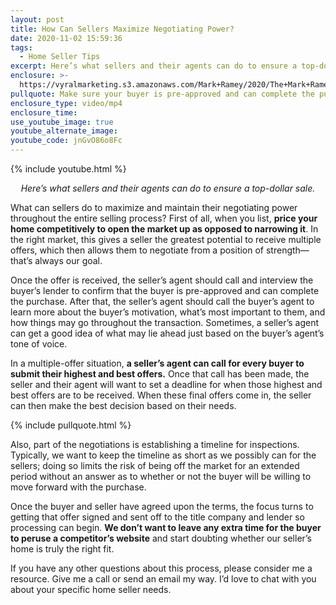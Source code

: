 ```yaml
---
layout: post
title: How Can Sellers Maximize Negotiating Power?
date: 2020-11-02 15:59:36
tags:
  - Home Seller Tips
excerpt: Here’s what sellers and their agents can do to ensure a top-dollar sale.
enclosure: >-
  https://vyralmarketing.s3.amazonaws.com/Mark+Ramey/2020/The+Mark+Ramey+Group-+Negotiating+Tips.mp4
pullquote: Make sure your buyer is pre-approved and can complete the purchase.
enclosure_type: video/mp4
enclosure_time:
use_youtube_image: true
youtube_alternate_image:
youtube_code: jnGvO86o8Fc
---
```


{% include youtube.html %}

<p style="text-align: center;"><em>Here’s what sellers and their agents can do to ensure a top-dollar sale.</em></p>

What can sellers do to maximize and maintain their negotiating power throughout the entire selling process? First of all, when you list, **price your home competitively to open the market up as opposed to narrowing it**. In the right market, this gives a seller the greatest potential to receive multiple offers, which then allows them to negotiate from a position of strength—that’s always our goal.&nbsp;

Once the offer is received, the seller’s agent should call and interview the buyer’s lender to confirm that the buyer is pre-approved and can complete the purchase. After that, the seller’s agent should call the buyer’s agent to learn more about the buyer’s motivation, what’s most important to them, and how things may go throughout the transaction. Sometimes, a seller’s agent can get a good idea of what may lie ahead just based on the buyer’s agent’s tone of voice.&nbsp;

In a multiple-offer situation, **a seller’s agent can call for every buyer to submit their highest and best offers.** Once that call has been made, the seller and their agent will want to set a deadline for when those highest and best offers are to be received. When these final offers come in, the seller can then make the best decision based on their needs.

{% include pullquote.html %}

Also, part of the negotiations is establishing a timeline for inspections. Typically, we want to keep the timeline as short as we possibly can for the sellers; doing so limits the risk of being off the market for an extended period without an answer as to whether or not the buyer will be willing to move forward with the purchase.&nbsp;

Once the buyer and seller have agreed upon the terms, the focus turns to getting that offer signed and sent off to the title company and lender so processing can begin. **We don’t want to leave any extra time for the buyer to peruse a competitor’s website** and start doubting whether our seller’s home is truly the right fit.&nbsp;

If you have any other questions about this process, please consider me a resource. Give me a call or send an email my way. I’d love to chat with you about your specific home seller needs.